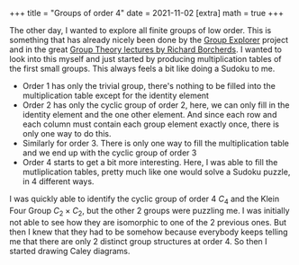 +++
title = "Groups of order 4"
date = 2021-11-02
[extra]
math = true
+++

The other day, I wanted to explore all finite groups of low order.
This is something that has already nicely been done by the <a href="https://nathancarter.github.io/group-explorer/index.html">Group Explorer</a> project
and in the great <a href="https://www.youtube.com/watch?v=RnqwFpyqJFw&list=PL8yHsr3EFj51pjBvvCPipgAT3SYpIiIsJ">Group Theory lectures by Richard Borcherds</a>.
I wanted to look into this myself and just started by producing multiplication tables of the first small groups.
This always feels a bit like doing a Sudoku to me.
<!-- more -->
- Order 1 has only the trivial group, there's nothing to be filled into the multiplication table except for the identity element
- Order 2 has only the cyclic group of order 2, here, we can only fill in the identity element and the one other element.
  And since each row and each column must contain each group element exactly once, there is only one way to do this.
- Similarly for order 3. There is only one way to fill the multiplication table and we end up with the cyclic group of order 3
- Order 4 starts to get a bit more interesting. Here, I was able to fill the mutliplication tables, pretty much like one would solve a Sudoku puzzle, in 4 different ways.

I was quickly able to identify the cyclic group of order 4 $C_4$ and the Klein Four Group $C_2 \times C_2$, but the other 2 groups were puzzling me.
I was initially not able to see how they are isomorphic to one of the 2 previous ones.
But then I knew that they had to be somehow because everybody keeps telling me that there are only 2 distinct group structures at order 4.
So then I started drawing Caley diagrams.